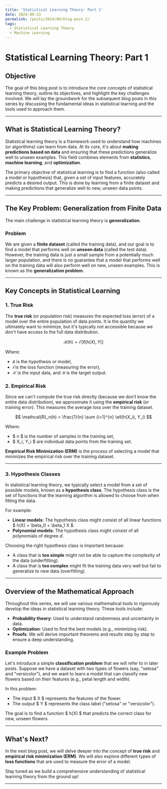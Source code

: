 ```yaml
---
title: 'Statistical Learning Theory: Part 1'
date: 2024-09-23
permalink: /posts/2024/09/blog-post-2/
tags:
  - Statistical Learning Theory
  - Machine Learning
---
```



# Statistical Learning Theory: Part 1

## Objective

The goal of this blog post is to introduce the core concepts of statistical learning theory, outline its objectives, and highlight the key challenges involved. We will lay the groundwork for the subsequent blog posts in this series by discussing the fundamental ideas in statistical learning and the tools used to approach them.

---

## What is Statistical Learning Theory?

Statistical learning theory is a framework used to understand how machines (or algorithms) can learn from data. At its core, it's about **making predictions based on data** and ensuring that these predictions generalize well to unseen examples. This field combines elements from **statistics**, **machine learning**, and **optimization**.

The primary objective of statistical learning is to find a function (also called a model or hypothesis) that, given a set of input features, accurately predicts a desired output. This is done by learning from a finite dataset and making predictions that generalize well to new, unseen data points.

---

## The Key Problem: Generalization from Finite Data

The main challenge in statistical learning theory is **generalization**.

### Problem

We are given a **finite dataset** (called the training data), and our goal is to find a model that performs well on **unseen data** (called the test data). However, the training data is just a small sample from a potentially much larger population, and there is no guarantee that a model that performs well on the training data will also perform well on new, unseen examples. This is known as the **generalization problem**.

---

## Key Concepts in Statistical Learning

### 1. True Risk

The **true risk** (or population risk) measures the expected loss (error) of a model over the entire population of data points. It is the quantity we ultimately want to minimize, but it's typically not accessible because we don't have access to the full data distribution.

$$
\mathcal{R}(h) = \mathcal{E}[\ell(h(X), Y)]
$$

Where:

- $\mathcal{h}$ is the hypothesis or model,
- $\mathcal{l}$ is the loss function (measuring the error),
- $\mathcal{X}$ is the input data, and $\mathcal{Y}$ is the target output.

### 2. Empirical Risk

Since we can't compute the true risk directly (because we don’t know the entire data distribution), we approximate it using the **empirical risk** (or training error). This measures the average loss over the training dataset.

$$
\mathcal{R}_n(h) =  \frac{1}{n} \sum {i=1}^{n} \ell(h(X_i), Y_i)
$$

Where:

- $ n $ is the number of samples in the training set,
- $ X_i, Y_i $ are individual data points from the training set.

**Empirical Risk Minimization (ERM)** is the process of selecting a model that minimizes the empirical risk over the training dataset.

---

### 3. Hypothesis Classes

In statistical learning theory, we typically select a model from a set of possible models, known as a **hypothesis class**. The hypothesis class is the set of functions that the learning algorithm is allowed to choose from when fitting the data.

For example:

- **Linear models**: The hypothesis class might consist of all linear functions $ h(X) = \beta_0 + \beta_1 X $.
- **Polynomial models**: The hypothesis class might consist of all polynomials of degree $d$.

Choosing the right hypothesis class is important because:

- A class that is **too simple** might not be able to capture the complexity of the data (underfitting).
- A class that is **too complex** might fit the training data very well but fail to generalize to new data (overfitting).

---

## Overview of the Mathematical Approach

Throughout this series, we will use various mathematical tools to rigorously develop the ideas in statistical learning theory. These tools include:

- **Probability theory**: Used to understand randomness and uncertainty in data.
- **Optimization**: Used to find the best models (e.g., minimizing risk).
- **Proofs**: We will derive important theorems and results step by step to ensure a deep understanding.

### Example Problem

Let's introduce a simple **classification problem** that we will refer to in later posts. Suppose we have a dataset with two types of flowers (say, "setosa" and "versicolor"), and we want to learn a model that can classify new flowers based on their features (e.g., petal length and width).

In this problem:

- The input $ X $ represents the features of the flower.
- The output $ Y $ represents the class label ("setosa" or "versicolor").

The goal is to find a function $ h(X) $ that predicts the correct class for new, unseen flowers.

---

## What's Next?

In the next blog post, we will delve deeper into the concept of **true risk** and **empirical risk minimization (ERM)**. We will also explore different types of **loss functions** that are used to measure the error of a model.

Stay tuned as we build a comprehensive understanding of statistical learning theory from the ground up!

------
